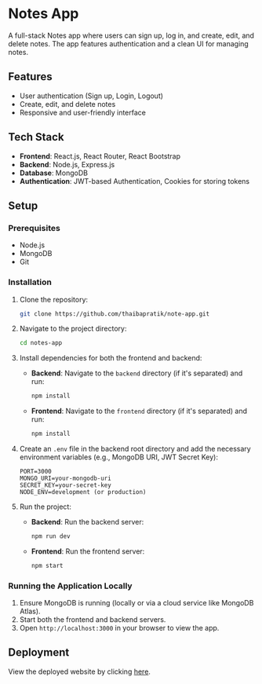 # Notes App

A full-stack Notes app where users can sign up, log in, and create, edit, and delete notes. The app features authentication and a clean UI for managing notes.

## Features

- User authentication (Sign up, Login, Logout)
- Create, edit, and delete notes
- Responsive and user-friendly interface

## Tech Stack

- **Frontend**: React.js, React Router, React Bootstrap
- **Backend**: Node.js, Express.js
- **Database**: MongoDB
- **Authentication**: JWT-based Authentication, Cookies for storing tokens

## Setup

### Prerequisites

- Node.js
- MongoDB
- Git

### Installation

1. Clone the repository:

   ```bash
   git clone https://github.com/thaibapratik/note-app.git
   ```

2. Navigate to the project directory:

   ```bash
   cd notes-app
   ```

3. Install dependencies for both the frontend and backend:

    - **Backend**:
      Navigate to the `backend` directory (if it's separated) and run:

      ```bash
      npm install
      ```

    - **Frontend**:
      Navigate to the `frontend` directory (if it's separated) and run:

      ```bash
      npm install
      ```

4. Create an `.env` file in the backend root directory and add the necessary environment variables (e.g., MongoDB URI, JWT Secret Key):

   ```env
   PORT=3000
   MONGO_URI=your-mongodb-uri
   SECRET_KEY=your-secret-key
   NODE_ENV=development (or production)
   ```

5. Run the project:

    - **Backend**: Run the backend server:

      ```bash
      npm run dev
      ```

    - **Frontend**: Run the frontend server:

      ```bash
      npm start
      ```

### Running the Application Locally

1. Ensure MongoDB is running (locally or via a cloud service like MongoDB Atlas).
2. Start both the frontend and backend servers.
3. Open `http://localhost:3000` in your browser to view the app.

## Deployment

View the deployed website by clicking [here]().
